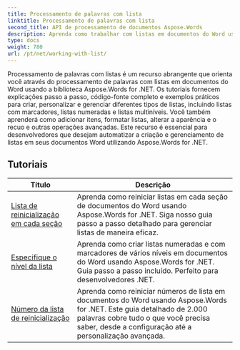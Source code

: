 ```yaml
---
title: Processamento de palavras com lista
linktitle: Processamento de palavras com lista
second_title: API de processamento de documentos Aspose.Words
description: Aprenda como trabalhar com listas em documentos do Word usando Aspose.Words for .NET. Tutoriais detalhados com exemplos de código.
type: docs
weight: 780
url: /pt/net/working-with-list/
---
```


Processamento de palavras com listas é um recurso abrangente que orienta você através do processamento de palavras com listas em documentos do Word usando a biblioteca Aspose.Words for .NET. Os tutoriais fornecem explicações passo a passo, código-fonte completo e exemplos práticos para criar, personalizar e gerenciar diferentes tipos de listas, incluindo listas com marcadores, listas numeradas e listas multiníveis. Você também aprenderá como adicionar itens, formatar listas, alterar a aparência e o recuo e outras operações avançadas. Este recurso é essencial para desenvolvedores que desejam automatizar a criação e gerenciamento de listas em seus documentos Word utilizando Aspose.Words for .NET.

 ## Tutoriais
| Título | Descrição |
| --- | --- |
| [Lista de reinicialização em cada seção](./restart-list-at-each-section/)  | Aprenda como reiniciar listas em cada seção de documentos do Word usando Aspose.Words for .NET. Siga nosso guia passo a passo detalhado para gerenciar listas de maneira eficaz. |
| [Especifique o nível da lista](./specify-list-level/) | Aprenda como criar listas numeradas e com marcadores de vários níveis em documentos do Word usando Aspose.Words for .NET. Guia passo a passo incluído. Perfeito para desenvolvedores .NET. |
| [Número da lista de reinicialização](./restart-list-number/) | Aprenda como reiniciar números de lista em documentos do Word usando Aspose.Words for .NET. Este guia detalhado de 2.000 palavras cobre tudo o que você precisa saber, desde a configuração até a personalização avançada. |